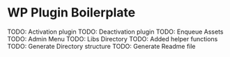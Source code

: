 # WP Plugin Boilerplate

TODO: Activation plugin
TODO: Deactivation plugin
TODO: Enqueue Assets
TODO: Admin Menu
TODO: Libs Directory
TODO: Added helper functions
TODO: Generate Directory structure
TODO: Generate Readme file